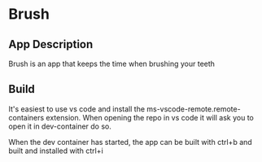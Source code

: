# Brush

## App Description

Brush is an app that keeps the time when brushing your teeth

## Build

It's easiest to use vs code and install the ms-vscode-remote.remote-containers extension. When opening the repo in vs code it will ask you to open it in dev-container do so.

When the dev container has started, the app can be built with ctrl+b and built and installed with ctrl+i